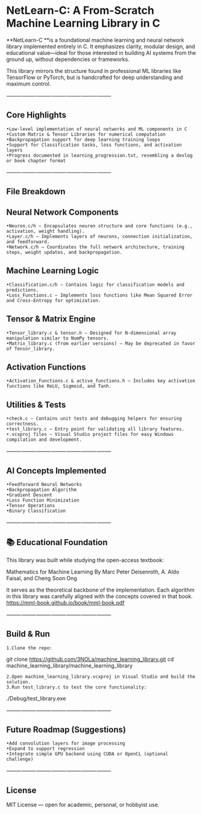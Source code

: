 # **NetLearn-C: A From-Scratch Machine Learning Library in C**

**NetLearn-C **is a foundational machine learning and neural network library implemented entirely in C. It emphasizes clarity, modular design, and educational value—ideal for those interested in building AI systems from the ground up, without dependencies or frameworks.

This library mirrors the structure found in professional ML libraries like TensorFlow or PyTorch, but is handcrafted for deep understanding and maximum control.

⸻⸻⸻⸻⸻⸻⸻

## **Core Highlights**
	•Low-level implementation of neural networks and ML components in C
	•Custom Matrix & Tensor Libraries for numerical computation
	•Backpropagation support for deep learning training loops
	•Support for Classification tasks, loss functions, and activation layers
	•Progress documented in learning_progression.txt, resembling a devlog or book chapter format

⸻⸻⸻⸻⸻⸻⸻

## **File Breakdown**

## **Neural Network Components**
	•Neuron.c/h – Encapsulates neuron structure and core functions (e.g., activation, weight handling).
	•Layer.c/h – Implements layers of neurons, connection initialization, and feedforward.
	•Network.c/h – Coordinates the full network architecture, training steps, weight updates, and backpropagation.

## **Machine Learning Logic**
	•Classification.c/h – Contains logic for classification models and predictions.
	•Loss_Functions.c – Implements loss functions like Mean Squared Error and Cross-Entropy for optimization.

## **Tensor & Matrix Engine**
	•Tensor_library.c & tensor.h – Designed for N-dimensional array manipulation similar to NumPy tensors.
	•Matrix_library.c (from earlier versions) – May be deprecated in favor of Tensor_library.

## **Activation Functions**
	•Activation_Functions.c & active_functions.h – Includes key activation functions like ReLU, Sigmoid, and Tanh.

## **Utilities & Tests**
	•check.c – Contains unit tests and debugging helpers for ensuring correctness.
	•test_library.c – Entry point for validating all library features.
	•.vcxproj files – Visual Studio project files for easy Windows compilation and development.

⸻⸻⸻⸻⸻⸻⸻

## **AI Concepts Implemented**
	•Feedforward Neural Networks
	•Backpropagation Algorithm
	•Gradient Descent
	•Loss Function Minimization
	•Tensor Operations
	•Binary Classification

⸻⸻⸻⸻⸻⸻⸻


## **📚 Educational Foundation**

This library was built while studying the open-access textbook:

Mathematics for Machine Learning
By Marc Peter Deisenroth, A. Aldo Faisal, and Cheng Soon Ong

It serves as the theoretical backbone of the implementation. Each algorithm in this library was carefully aligned with the concepts covered in that book.
https://mml-book.github.io/book/mml-book.pdf

⸻⸻⸻⸻⸻⸻⸻

## **Build & Run**
	1.Clone the repo:

git clone https://github.com/3NOLa/machine_learning_library.git
cd machine_learning_library/machine_learning_library


	2.Open machine_learning_library.vcxproj in Visual Studio and build the solution.
	3.Run test_library.c to test the core functionality:

./Debug/test_library.exe

⸻⸻⸻⸻⸻⸻⸻

## **Future Roadmap (Suggestions)**
	•Add convolution layers for image processing
	•Expand to support regression
	•Integrate simple GPU backend using CUDA or OpenCL (optional challenge)

⸻⸻⸻⸻⸻⸻⸻

## **License**

MIT License — open for academic, personal, or hobbyist use.


